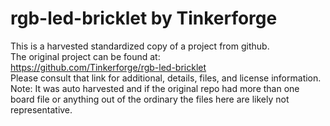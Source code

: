 
# rgb-led-bricklet by Tinkerforge  
This is a harvested standardized copy of a project from github.  
The original project can be found at:  
https://github.com/Tinkerforge/rgb-led-bricklet  
Please consult that link for additional, details, files, and license information.  
Note: It was auto harvested and if the original repo had more than one board file or anything out of the ordinary the files here are likely not representative.  
    